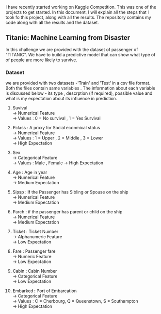 I have recently started working on Kaggle Competition. This was one of the projects to get started. In this document, I will explain all the steps that I took fo this project, along with all the results. The repository contains my code along with all the results and the dataset.

<h2> Titanic: Machine Learning from Disaster </h2> 
In this challenge we are provided with the dataset of passenger of "TITANIC". We have to build a predictive model that can show what type of of people are more likely to survive. 

<h3> Dataset </h3>
we are provided with two datasets -'Train' and 'Test' in a csv file format. Both the files contain same variables . 
The information about each variable is discussed below - its type , descrption (if required), possible value and what is my expectation about its influence in prediction.

  1. Suvival                                                                       
       -> Numerical Feature </br>
       -> Values :  0 = No survival , 1 = Yes Survival </br>
  
  2. Pclass : A proxy for Social econmical status </br>
       -> Numerical Feature </br>
       -> Values : 1 = Upper , 2 = Middle , 3 = Lower </br>
       -> High Expectation </br>
  
  3. Sex </br>
       -> Categorical Feature </br>
       -> Values : Male , Female 
       -> High Expectation </br>
  
  4. Age : Age in year </br>
       -> Numerical Feature </br>
       -> Medium Expectation </br>
   
  5. Sipsp : If the Passenger has Sibling or Spouse on the ship </br>
       -> Numerical Feature  </br>
       -> Medium Expectation  
   
  6. Parch : if the passenger has parent or child on the ship </br>
       -> Numerical Feature </br>
       -> Medium Expectation 
       
  7. Ticket : Ticket Number </br>
       -> Alphanumeric Feature </br>
       -> Low Expectation 
       
  8. Fare : Passenger fare </br> 
        -> Numeric Feature </br>
        -> Low Expectation 
  
  9. Cabin : Cabin Number </br> 
        -> Categorical Feature </br> 
        -> Low Expectation 
  
  10. Embarked : Port of Embarcation </br> 
        -> Categorical Feature </br>
        -> Values : C = Cherbourg, Q = Queenstown, S = Southampton </br>
        -> High Expectation
        

        
        
        
        
        
        
      
      
